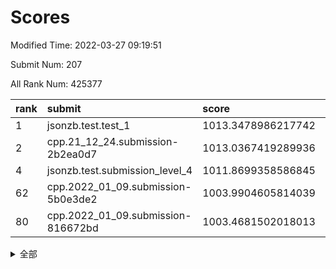 # Scores

Modified Time: 2022-03-27 09:19:51

Submit Num: 207

All Rank Num: 425377

| rank |               submit               |       score        |       sigma        | pk_num |
| :--- | :--------------------------------- | :----------------- | :----------------- | :----- |
| 1    | jsonzb.test.test_1                 | 1013.3478986217742 | 0.8210885009266043 | 8218   |
| 2    | cpp.21_12_24.submission-2b2ea0d7   | 1013.0367419289936 | 0.7854666118277063 | 8218   |
| 4    | jsonzb.test.submission_level_4     | 1011.8699358586845 | 0.8011146633106608 | 8221   |
| 62   | cpp.2022_01_09.submission-5b0e3de2 | 1003.9904605814039 | 0.711385886677741  | 8222   |
| 80   | cpp.2022_01_09.submission-816672bd | 1003.4681502018013 | 0.7171174696691544 | 8221   |


<details>
<summary>全部</summary>

| rank |                 submit                 |       score        |       sigma        | pk_num |
| :--- | :------------------------------------- | :----------------- | :----------------- | :----- |
| 1    | jsonzb.test.test_1                     | 1013.3478986217742 | 0.8210885009266043 | 8218   |
| 2    | cpp.21_12_24.submission-2b2ea0d7       | 1013.0367419289936 | 0.7854666118277063 | 8218   |
| 3    | gobigger.level_3.submission_level_3_19 | 1012.0725840497448 | 0.7956108734705771 | 8218   |
| 4    | jsonzb.test.submission_level_4         | 1011.8699358586845 | 0.8011146633106608 | 8221   |
| 5    | gobigger.level_3.submission_level_3_30 | 1011.7808001412506 | 0.7827735004526528 | 8216   |
| 6    | gobigger.level_3.submission_level_3_6  | 1011.5224183822456 | 0.7758766555295123 | 8220   |
| 7    | gobigger.level_3.submission_level_3_21 | 1011.4778744619724 | 0.7876015187493284 | 8218   |
| 8    | gobigger.level_3.submission_level_3_8  | 1011.3703189638384 | 0.7957457232044447 | 8222   |
| 9    | gobigger.level_3.submission_level_3_2  | 1011.3313850749752 | 0.787465168440968  | 8216   |
| 10   | gobigger.level_3.submission_level_3_26 | 1011.2427383838915 | 0.7917656930384847 | 8221   |
| 11   | gobigger.level_3.submission_level_3_33 | 1011.2146792050131 | 0.7751637787768162 | 8222   |
| 12   | gobigger.level_3.submission_level_3_32 | 1011.205101719584  | 0.7539078980026058 | 8218   |
| 13   | gobigger.level_3.submission_level_3_35 | 1011.1885756802964 | 0.7536816598011237 | 8222   |
| 14   | gobigger.level_3.submission_level_3_15 | 1011.1499894154796 | 0.7681912171366602 | 8217   |
| 15   | gobigger.level_3.submission_level_3_36 | 1011.1422924553808 | 0.768643180125549  | 8220   |
| 16   | gobigger.level_3.submission_level_3_48 | 1011.0528742736208 | 0.7680611988272695 | 8219   |
| 17   | gobigger.level_3.submission_level_3_4  | 1010.9563328350222 | 0.7718735964905235 | 8217   |
| 18   | gobigger.level_3.submission_level_3_25 | 1010.7277218583037 | 0.7647863779223089 | 8221   |
| 19   | gobigger.level_3.submission_level_3_24 | 1010.5183897833286 | 0.755808950756732  | 8220   |
| 20   | gobigger.level_3.submission_level_3_39 | 1010.3218629348461 | 0.7604024320414812 | 8215   |
| 21   | gobigger.level_3.submission_level_3_1  | 1010.3020697716927 | 0.7726911047264762 | 8218   |
| 22   | gobigger.level_3.submission_level_3_11 | 1010.2992039869138 | 0.7497660953807422 | 8222   |
| 23   | gobigger.level_3.submission_level_3_37 | 1010.2754774591624 | 0.751331010233047  | 8224   |
| 24   | gobigger.level_3.submission_level_3_13 | 1010.2274715522174 | 0.7376989674159226 | 8219   |
| 25   | gobigger.level_3.submission_level_3_0  | 1010.2252501395901 | 0.7738732774347773 | 8214   |
| 26   | gobigger.level_3.submission_level_3_43 | 1010.1554938548255 | 0.7582270668344844 | 8222   |
| 27   | gobigger.level_3.submission_level_3_41 | 1010.1282536641028 | 0.7523838567087834 | 8221   |
| 28   | gobigger.level_3.submission_level_3_10 | 1009.9538160509259 | 0.7486302853978336 | 8223   |
| 29   | gobigger.level_3.submission_level_3_3  | 1009.9239301095336 | 0.7567958810352937 | 8219   |
| 30   | gobigger.level_3.submission_level_3_9  | 1009.9119885650493 | 0.7662121041724961 | 8219   |
| 31   | gobigger.level_3.submission_level_3_5  | 1009.8634811834763 | 0.7587888690504058 | 8219   |
| 32   | gobigger.level_3.submission_level_3_27 | 1009.6933436417712 | 0.7463939117980201 | 8223   |
| 33   | gobigger.level_3.submission_level_3_40 | 1009.6827815296392 | 0.7494462274942671 | 8223   |
| 34   | gobigger.level_3.submission_level_3_45 | 1009.6782241561707 | 0.7614850740983147 | 8220   |
| 35   | gobigger.level_3.submission_level_3_44 | 1009.6330802042926 | 0.7587303680613051 | 8216   |
| 36   | gobigger.level_3.submission_level_3_16 | 1009.548399040039  | 0.748729634221412  | 8223   |
| 37   | gobigger.level_3.submission_level_3_31 | 1009.5344361841312 | 0.7826387769698986 | 8221   |
| 38   | gobigger.level_3.submission_level_3_23 | 1009.3771897031639 | 0.7362523559139427 | 8220   |
| 39   | gobigger.level_3.submission_level_3_47 | 1009.3770805185371 | 0.7603693383139453 | 8226   |
| 40   | gobigger.level_3.submission_level_3_12 | 1009.2731195204393 | 0.74695217061333   | 8222   |
| 41   | gobigger.level_3.submission_level_3_42 | 1009.2700585608449 | 0.7493408455906128 | 8220   |
| 42   | gobigger.level_3.submission_level_3_46 | 1009.2348304127145 | 0.7480128042039871 | 8224   |
| 43   | gobigger.level_3.submission_level_3_29 | 1009.2120146752735 | 0.7525548190915927 | 8218   |
| 44   | gobigger.level_3.submission_level_3_38 | 1009.200062999679  | 0.7630106506278229 | 8217   |
| 45   | gobigger.level_3.submission_level_3_17 | 1009.071271752993  | 0.7504192289384474 | 8222   |
| 46   | gobigger.level_3.submission_level_3_20 | 1008.9284855619878 | 0.7389667081749625 | 8216   |
| 47   | gobigger.level_3.submission_level_3_34 | 1008.8391896670282 | 0.7494775259550175 | 8217   |
| 48   | gobigger.level_3.submission_level_3_22 | 1008.8373038952172 | 0.7453967974235738 | 8220   |
| 49   | gobigger.level_3.submission_level_3_7  | 1008.750232774808  | 0.7440409683886783 | 8225   |
| 50   | gobigger.level_3.submission_level_3_14 | 1008.575623855535  | 0.7557460900717635 | 8222   |
| 51   | gobigger.level_3.submission_level_3_18 | 1008.5539087293124 | 0.738960060751207  | 8218   |
| 52   | gobigger.level_3.submission_level_3_28 | 1008.4354706114898 | 0.7435341550668736 | 8220   |
| 53   | gobigger.level_3.submission_level_3_49 | 1008.3119756257205 | 0.7402550538790397 | 8216   |
| 54   | gobigger.level_1.submission_level_1_19 | 1005.7261600816878 | 0.7186243953728414 | 8211   |
| 55   | gobigger.level_1.submission_level_1_8  | 1004.9697925328036 | 0.7209324022075094 | 8218   |
| 56   | gobigger.level_1.submission_level_1_2  | 1004.4209541777172 | 0.7195479637317586 | 8219   |
| 57   | gobigger.level_1.submission_level_1_27 | 1004.323029110537  | 0.7115134957018436 | 8224   |
| 58   | gobigger.level_1.submission_level_1_44 | 1004.2446146684922 | 0.7171357862060869 | 8222   |
| 59   | gobigger.level_1.submission_level_1_5  | 1004.1536973389648 | 0.72453069670266   | 8221   |
| 60   | gobigger.level_1.submission_level_1_1  | 1004.0569972515152 | 0.7236680116380023 | 8219   |
| 61   | gobigger.level_1.submission_level_1_46 | 1004.0050467784744 | 0.7186579954260802 | 8220   |
| 62   | cpp.2022_01_09.submission-5b0e3de2     | 1003.9904605814039 | 0.711385886677741  | 8222   |
| 63   | gobigger.level_1.submission_level_1_49 | 1003.9845120162342 | 0.7291458121028331 | 8221   |
| 64   | gobigger.level_1.submission_level_1_3  | 1003.9694610479002 | 0.7207843723947268 | 8220   |
| 65   | gobigger.level_1.submission_level_1_45 | 1003.9457418696979 | 0.7237678075670627 | 8219   |
| 66   | gobigger.level_1.submission_level_1_34 | 1003.9234502304598 | 0.7175522993643381 | 8220   |
| 67   | gobigger.level_1.submission_level_1_9  | 1003.9071167135153 | 0.7061154119399959 | 8218   |
| 68   | gobigger.level_1.submission_level_1_7  | 1003.8832633862155 | 0.7054123037065223 | 8222   |
| 69   | gobigger.level_1.submission_level_1_41 | 1003.8150245527422 | 0.7214327231100258 | 8224   |
| 70   | gobigger.level_1.submission_level_1_33 | 1003.7943607266303 | 0.7239301976201905 | 8221   |
| 71   | gobigger.level_1.submission_level_1_6  | 1003.7893349101176 | 0.7161320558692013 | 8222   |
| 72   | gobigger.level_1.submission_level_1_37 | 1003.7511490093631 | 0.708021675527284  | 8224   |
| 73   | gobigger.level_1.submission_level_1_48 | 1003.746337054379  | 0.7163762754151677 | 8215   |
| 74   | gobigger.level_1.submission_level_1_21 | 1003.7190891136207 | 0.7154454914498186 | 8222   |
| 75   | gobigger.level_1.submission_level_1_4  | 1003.6971362634258 | 0.721978734611056  | 8221   |
| 76   | gobigger.level_1.submission_level_1_35 | 1003.6670284225152 | 0.717064500487949  | 8216   |
| 77   | gobigger.level_1.submission_level_1_23 | 1003.5116619791429 | 0.7056821225301477 | 8222   |
| 78   | gobigger.level_1.submission_level_1_15 | 1003.5046518544234 | 0.7281567827492956 | 8218   |
| 79   | gobigger.level_1.submission_level_1_47 | 1003.4919558302681 | 0.7185793365099901 | 8221   |
| 80   | cpp.2022_01_09.submission-816672bd     | 1003.4681502018013 | 0.7171174696691544 | 8221   |
| 81   | gobigger.level_1.submission_level_1_28 | 1003.4512609347153 | 0.7259935503902828 | 8224   |
| 82   | gobigger.level_1.submission_level_1_24 | 1003.4361949090076 | 0.7121923879919225 | 8220   |
| 83   | gobigger.level_1.submission_level_1_30 | 1003.309076520576  | 0.7119339710267766 | 8222   |
| 84   | gobigger.level_1.submission_level_1_43 | 1003.2711879854897 | 0.7083741242479471 | 8220   |
| 85   | gobigger.level_1.submission_level_1_31 | 1003.2527091036078 | 0.7141430308392186 | 8217   |
| 86   | gobigger.level_1.submission_level_1_38 | 1003.2208574415738 | 0.7102560648207739 | 8216   |
| 87   | gobigger.level_1.submission_level_1_22 | 1003.2063094580843 | 0.7099062937309749 | 8220   |
| 88   | gobigger.level_1.submission_level_1_20 | 1003.2042027590978 | 0.7126852488828256 | 8225   |
| 89   | gobigger.level_1.submission_level_1_29 | 1003.1684717356211 | 0.7080985825296908 | 8223   |
| 90   | gobigger.level_1.submission_level_1_25 | 1002.9837966224765 | 0.7225015104695338 | 8223   |
| 91   | gobigger.level_1.submission_level_1_32 | 1002.9499559772711 | 0.7255165513811171 | 8220   |
| 92   | gobigger.level_1.submission_level_1_10 | 1002.8877384901017 | 0.7117509597512957 | 8221   |
| 93   | gobigger.level_1.submission_level_1_18 | 1002.839171730657  | 0.7106158997685184 | 8223   |
| 94   | gobigger.level_1.submission_level_1_14 | 1002.640968424356  | 0.7194280725383285 | 8218   |
| 95   | gobigger.level_1.submission_level_1_36 | 1002.5015168003074 | 0.7168373233752466 | 8227   |
| 96   | gobigger.level_1.submission_level_1_13 | 1002.3111516111593 | 0.7213524621671981 | 8222   |
| 97   | gobigger.level_1.submission_level_1_16 | 1002.0974704291339 | 0.7262747575851543 | 8220   |
| 98   | gobigger.level_1.submission_level_1_0  | 1002.0915227306956 | 0.7141175390250506 | 8217   |
| 99   | gobigger.level_1.submission_level_1_11 | 1002.0329197757699 | 0.7150385932069714 | 8217   |
| 100  | gobigger.level_1.submission_level_1_40 | 1002.0001054709962 | 0.7083874126831124 | 8218   |
| 101  | gobigger.level_1.submission_level_1_12 | 1001.9746468463269 | 0.7063838080890754 | 8224   |
| 102  | gobigger.level_1.submission_level_1_26 | 1001.9741507517971 | 0.7168541500950343 | 8220   |
| 103  | gobigger.level_1.submission_level_1_17 | 1001.9088256469923 | 0.7168660380624179 | 8220   |
| 104  | gobigger.level_1.submission_level_1_42 | 1001.8668862534562 | 0.717587998921917  | 8218   |
| 105  | gobigger.level_1.submission_level_1_39 | 1001.4299003947746 | 0.7083780597492578 | 8216   |
| 106  | gobigger.random.submission_random_48   | 998.2604903213595  | 0.7053077262193153 | 8219   |
| 107  | gobigger.random.submission_random_36   | 997.1530351320928  | 0.7083460526329248 | 8219   |
| 108  | gobigger.random.submission_random_40   | 997.138356511188   | 0.6997550287166941 | 8219   |
| 109  | gobigger.random.submission_random_30   | 997.088452853428   | 0.7059464999871464 | 8219   |
| 110  | gobigger.random.submission_random_16   | 997.0141071468367  | 0.7077000524515925 | 8224   |
| 111  | gobigger.random.submission_random_24   | 996.9459109404565  | 0.7067568443793723 | 8220   |
| 112  | gobigger.random.submission_random_38   | 996.8983759773058  | 0.713117393697546  | 8224   |
| 113  | gobigger.random.submission_random_29   | 996.8840381153453  | 0.7121539121983943 | 8216   |
| 114  | gobigger.random.submission_random_49   | 996.8579658031065  | 0.7030435010876884 | 8223   |
| 115  | gobigger.random.submission_random_13   | 996.8518124507575  | 0.6997819380708543 | 8220   |
| 116  | gobigger.random.submission_random_47   | 996.6560715922699  | 0.7025546311318991 | 8220   |
| 117  | gobigger.random.submission_random_33   | 996.6272993760236  | 0.7091031197797301 | 8221   |
| 118  | gobigger.random.submission_random_45   | 996.5833257470555  | 0.7028500250520907 | 8216   |
| 119  | gobigger.random.submission_random_10   | 996.5513853971327  | 0.7006614050534864 | 8216   |
| 120  | gobigger.random.submission_random_32   | 996.5262950423056  | 0.7122510358934485 | 8223   |
| 121  | gobigger.random.submission_random_26   | 996.5137350290335  | 0.7011402308628227 | 8218   |
| 122  | gobigger.random.submission_random_35   | 996.5041989686396  | 0.7030678999924663 | 8226   |
| 123  | gobigger.random.submission_random_41   | 996.2918672090781  | 0.70907470441061   | 8223   |
| 124  | gobigger.random.submission_random_44   | 996.1995549235588  | 0.7102108032984691 | 8216   |
| 125  | gobigger.random.submission_random_20   | 996.17655103883    | 0.7062595737406671 | 8216   |
| 126  | gobigger.random.submission_random_21   | 996.1672764390232  | 0.7088324048406685 | 8220   |
| 127  | gobigger.random.submission_random_5    | 996.0680589096446  | 0.7091549601577575 | 8216   |
| 128  | gobigger.random.submission_random_27   | 996.0386832293552  | 0.6981264180972163 | 8219   |
| 129  | gobigger.random.submission_random_11   | 996.0340480773291  | 0.7097824578822722 | 8220   |
| 130  | gobigger.random.submission_random_17   | 996.0285425120932  | 0.7167169842434506 | 8219   |
| 131  | gobigger.random.submission_random_18   | 996.0283508836824  | 0.7272107107667237 | 8226   |
| 132  | gobigger.random.submission_random_8    | 995.9844357714281  | 0.7012809174970243 | 8220   |
| 133  | gobigger.random.submission_random_2    | 995.9812042414176  | 0.7236401224773248 | 8222   |
| 134  | gobigger.random.submission_random_43   | 995.9549616579185  | 0.7177288242343103 | 8217   |
| 135  | gobigger.random.submission_random_12   | 995.8909268624949  | 0.7051608103817842 | 8216   |
| 136  | gobigger.random.submission_random_19   | 995.8518396301796  | 0.7106161302086719 | 8219   |
| 137  | gobigger.random.submission_random_6    | 995.8144851760297  | 0.7174407678112819 | 8225   |
| 138  | gobigger.random.submission_random_15   | 995.7375101268568  | 0.698335649935709  | 8220   |
| 139  | gobigger.random.submission_random_28   | 995.6973810547892  | 0.7166796787228152 | 8215   |
| 140  | gobigger.random.submission_random_7    | 995.6775340978003  | 0.7269340000441432 | 8219   |
| 141  | gobigger.random.submission_random_34   | 995.6146617902245  | 0.7293433398145951 | 8216   |
| 142  | gobigger.random.submission_random_31   | 995.60524098346    | 0.6986968380972823 | 8222   |
| 143  | gobigger.random.submission_random_42   | 995.5843142541381  | 0.701715911309259  | 8214   |
| 144  | gobigger.random.submission_random_14   | 995.4138619070856  | 0.715684113623756  | 8222   |
| 145  | gobigger.random.submission_random_9    | 995.3654080487825  | 0.7185951949915058 | 8221   |
| 146  | gobigger.random.submission_random_23   | 995.2748135718715  | 0.6998490208931795 | 8228   |
| 147  | gobigger.random.submission_random_22   | 995.2312456974321  | 0.7351812502331061 | 8218   |
| 148  | gobigger.random.submission_random_37   | 995.1854477286892  | 0.7222370773008999 | 8229   |
| 149  | gobigger.random.submission_random_0    | 995.1420780288879  | 0.7166970683578824 | 8218   |
| 150  | gobigger.random.submission_random_39   | 995.1130548144115  | 0.7166740979109741 | 8218   |
| 151  | gobigger.random.submission_random_46   | 995.0760180956072  | 0.7039305362073367 | 8213   |
| 152  | gobigger.random.submission_random_1    | 994.9968206062323  | 0.7156072693968687 | 8217   |
| 153  | gobigger.random.submission_random_25   | 994.8468437946791  | 0.7184369512429446 | 8222   |
| 154  | gobigger.random.submission_random_3    | 994.6126449146477  | 0.7311379336162342 | 8212   |
| 155  | gobigger.random.submission_random_4    | 994.6015912802653  | 0.7190726116864902 | 8224   |
| 156  | gobigger.level_2.submission_level_2_41 | 994.3492016724091  | 0.7419058598549112 | 8219   |
| 157  | gobigger.level_2.submission_level_2_32 | 993.7472855617931  | 0.7293736459908245 | 8219   |
| 158  | gobigger.level_2.submission_level_2_43 | 993.6448588280138  | 0.7272443152813202 | 8220   |
| 159  | gobigger.level_2.submission_level_2_27 | 993.6275035216994  | 0.7466812763516922 | 8215   |
| 160  | gobigger.level_2.submission_level_2_23 | 993.5181229413316  | 0.7218101620458629 | 8220   |
| 161  | gobigger.level_2.submission_level_2_47 | 992.9553706783097  | 0.7304258487814265 | 8223   |
| 162  | gobigger.level_2.submission_level_2_18 | 992.8709906400852  | 0.7406039281180772 | 8214   |
| 163  | gobigger.level_2.submission_level_2_15 | 992.827740320827   | 0.7265941663942952 | 8225   |
| 164  | gobigger.level_2.submission_level_2_19 | 992.7086114641683  | 0.7274332516028985 | 8218   |
| 165  | gobigger.level_2.submission_level_2_20 | 992.6832123005624  | 0.753023873903756  | 8221   |
| 166  | gobigger.level_2.submission_level_2_8  | 992.656706969458   | 0.7556357860559401 | 8220   |
| 167  | gobigger.level_2.submission_level_2_1  | 992.6325985821703  | 0.7308759898224192 | 8219   |
| 168  | gobigger.level_2.submission_level_2_16 | 992.5279290793789  | 0.7357533699359163 | 8225   |
| 169  | gobigger.level_2.submission_level_2_49 | 992.5063785848602  | 0.7316566230345624 | 8223   |
| 170  | gobigger.level_2.submission_level_2_29 | 992.4975677758589  | 0.7388027428889276 | 8219   |
| 171  | gobigger.level_2.submission_level_2_26 | 992.4505844249572  | 0.7603772045871932 | 8217   |
| 172  | gobigger.level_2.submission_level_2_12 | 992.4109894293788  | 0.751633796268086  | 8220   |
| 173  | gobigger.level_2.submission_level_2_17 | 992.3996828289839  | 0.7462410185582643 | 8215   |
| 174  | gobigger.level_2.submission_level_2_5  | 992.2558783755466  | 0.7357752280799101 | 8217   |
| 175  | gobigger.level_2.submission_level_2_4  | 992.1952647665622  | 0.7670307109777722 | 8224   |
| 176  | gobigger.level_2.submission_level_2_30 | 992.1856693410358  | 0.7437095286227707 | 8222   |
| 177  | gobigger.level_2.submission_level_2_33 | 992.1502866658016  | 0.7434233908217054 | 8220   |
| 178  | gobigger.level_2.submission_level_2_13 | 992.0636720931751  | 0.7466980286297934 | 8220   |
| 179  | gobigger.level_2.submission_level_2_45 | 992.0171621655577  | 0.7412095034510972 | 8218   |
| 180  | gobigger.level_2.submission_level_2_6  | 992.0106045371368  | 0.7394579464066758 | 8220   |
| 181  | gobigger.level_2.submission_level_2_46 | 991.9905882969952  | 0.7571661625911682 | 8218   |
| 182  | gobigger.level_2.submission_level_2_40 | 991.9868603028494  | 0.7375599779648843 | 8218   |
| 183  | gobigger.level_2.submission_level_2_31 | 991.9771094886166  | 0.7399558979655213 | 8220   |
| 184  | gobigger.level_2.submission_level_2_28 | 991.9332427569476  | 0.7301337875290169 | 8216   |
| 185  | gobigger.level_2.submission_level_2_9  | 991.9226362255134  | 0.7559599977247696 | 8218   |
| 186  | gobigger.level_2.submission_level_2_7  | 991.8550942258914  | 0.7543160868446305 | 8223   |
| 187  | gobigger.level_2.submission_level_2_25 | 991.8333454645128  | 0.7485189828881749 | 8222   |
| 188  | gobigger.level_2.submission_level_2_35 | 991.6503686680949  | 0.7417722142306494 | 8218   |
| 189  | gobigger.level_2.submission_level_2_38 | 991.60153005578    | 0.7473181338804057 | 8220   |
| 190  | gobigger.level_2.submission_level_2_44 | 991.522475804324   | 0.7438729351812458 | 8220   |
| 191  | gobigger.level_2.submission_level_2_10 | 991.5121166347483  | 0.7541314125249072 | 8218   |
| 192  | gobigger.level_2.submission_level_2_37 | 991.4674924638351  | 0.7598517609712789 | 8217   |
| 193  | gobigger.level_2.submission_level_2_0  | 991.3635794349889  | 0.7356513884113535 | 8218   |
| 194  | gobigger.level_2.submission_level_2_42 | 991.2736780826466  | 0.7447428638052065 | 8222   |
| 195  | gobigger.level_2.submission_level_2_34 | 991.2649972269436  | 0.7579721329742741 | 8221   |
| 196  | gobigger.level_2.submission_level_2_2  | 991.2496649652281  | 0.7659382101925203 | 8217   |
| 197  | gobigger.level_2.submission_level_2_48 | 991.1735136557875  | 0.7740226962747229 | 8217   |
| 198  | gobigger.level_2.submission_level_2_24 | 991.1626565000498  | 0.7623731825175981 | 8225   |
| 199  | gobigger.level_2.submission_level_2_3  | 991.1545924871866  | 0.7407151224942036 | 8218   |
| 200  | gobigger.level_2.submission_level_2_36 | 990.9418480413872  | 0.7684868565780045 | 8221   |
| 201  | gobigger.level_2.submission_level_2_39 | 990.9368606325178  | 0.7650796836288688 | 8221   |
| 202  | gobigger.level_2.submission_level_2_21 | 990.9034739719528  | 0.7946845138787764 | 8220   |
| 203  | gobigger.level_2.submission_level_2_22 | 990.86903834567    | 0.7485299721319966 | 8220   |
| 204  | gobigger.level_2.submission_level_2_14 | 990.8321826263204  | 0.7566421058673204 | 8217   |
| 205  | gobigger.level_2.submission_level_2_11 | 990.6907786389786  | 0.7745315068544253 | 8220   |
| 206  | gobigger.none.submission_none_0        | 977.1390053173508  | 1.3372867719321053 | 8224   |
| 207  | gobigger.none.submission_none_1        | 976.439808457281   | 1.4870973972311576 | 8222   |

</details>